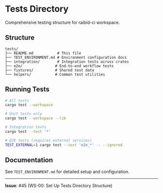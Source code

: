 # Tests Directory

Comprehensive testing structure for raibid-ci workspace.

## Structure

```
tests/
├── README.md           # This file
├── TEST_ENVIRONMENT.md # Environment configuration docs
├── integration/        # Integration tests across crates
├── e2e/               # End-to-end workflow tests
├── fixtures/          # Shared test data
└── helpers/           # Common test utilities
```

## Running Tests

```bash
# All tests
cargo test --workspace

# Unit tests only
cargo test --workspace --lib

# Integration tests
cargo test --test '*'

# E2E tests (requires external services)
TEST_EXTERNAL=1 cargo test --test 'e2e_*' -- --ignored
```

## Documentation

See `TEST_ENVIRONMENT.md` for detailed setup and configuration.

---

**Issue**: #45 (WS-00: Set Up Tests Directory Structure)
